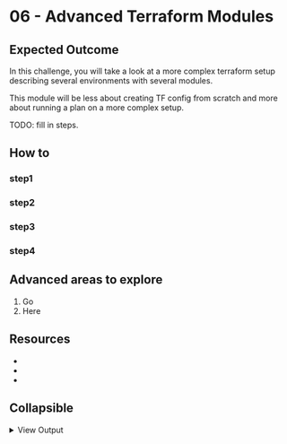 # 06 - Advanced Terraform Modules

## Expected Outcome

In this challenge, you will take a look at a more complex terraform setup describing several environments with several modules.

This module will be less about creating TF config from scratch and more about running a plan on a more complex setup.


TODO: fill in steps.

## How to

### step1


### step2


### step3


### step4


## Advanced areas to explore

1. Go
1. Here

## Resources

- []()
- []()
- []()

## Collapsible

<details><summary>View Output</summary>
<p>

```sh

```

</p>
</details>